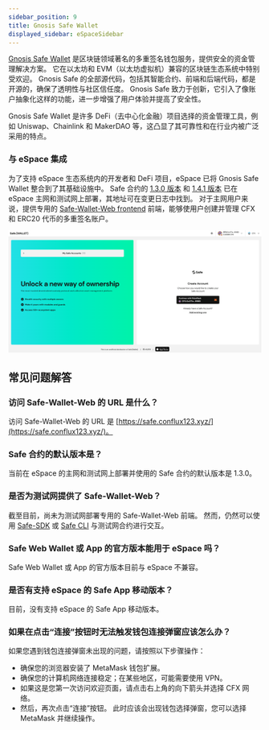 ```yaml
---
sidebar_position: 9
title: Gnosis Safe Wallet
displayed_sidebar: eSpaceSidebar
---
```


[Gnosis Safe Wallet](https://safe.global/) 是区块链领域著名的多重签名钱包服务，提供安全的资金管理解决方案。 它在以太坊和 EVM（以太坊虚拟机）兼容的区块链生态系统中特别受欢迎。 Gnosis Safe 的全部源代码，包括其智能合约、前端和后端代码，都是开源的，确保了透明性与社区信任度。 Gnosis Safe 致力于创新，它引入了像账户抽象化这样的功能，进一步增强了用户体验并提高了安全性。

Gnosis Safe Wallet 是许多 DeFi（去中心化金融）项目选择的资金管理工具，例如 Uniswap、Chainlink 和 MakerDAO 等，这凸显了其可靠性和在行业内被广泛采用的特点。

### 与 eSpace 集成

为了支持 eSpace 生态系统内的开发者和 DeFi 项目，eSpace 已将 Gnosis Safe Wallet 整合到了其基础设施中。 Safe 合约的 [1.3.0 版本](https://github.com/safe-global/safe-smart-account/blob/main/CHANGELOG.md#version-130-libs0) 和 [1.4.1 版本](https://github.com/safe-global/safe-smart-account/blob/main/CHANGELOG.md#version-141) 已在 eSpace 主网和测试网上部署，其地址可在变更日志中找到。 对于主网用户来说，提供专用的 [Safe-Wallet-Web frontend](https://safe.conflux123.xyz/) 前端，能够使用户创建并管理 CFX 和 ERC20 代币的多重签名账户。

![](./img/gnosis-safe-web-wallet.png)

## 常见问题解答

### 访问 Safe-Wallet-Web 的 URL 是什么？

访问 Safe-Wallet-Web 的 URL 是 [https://safe.conflux123.xyz/](https://safe.conflux123.xyz/)。

### Safe 合约的默认版本是？

当前在 eSpace 的主网和测试网上部署并使用的 Safe 合约的默认版本是 1.3.0。

### 是否为测试网提供了 Safe-Wallet-Web？

截至目前，尚未为测试网部署专用的 Safe-Wallet-Web 前端。 然而，仍然可以使用 [Safe-SDK](https://github.com/safe-global/safe-core-sdk) 或 [Safe CLI](https://github.com/safe-global/safe-cli) 与测试网合约进行交互。

### Safe Web Wallet 或 App 的官方版本能用于 eSpace 吗？

Safe Web Wallet 或 App 的官方版本目前与 eSpace 不兼容。

### 是否有支持 eSpace 的 Safe App 移动版本？

目前，没有支持 eSpace 的 Safe App 移动版本。

### 如果在点击“连接”按钮时无法触发钱包连接弹窗应该怎么办？

如果您遇到钱包连接弹窗未出现的问题，请按照以下步骤操作：

- 确保您的浏览器安装了 MetaMask 钱包扩展。
- 确保您的计算机网络连接稳定；在某些地区，可能需要使用 VPN。
- 如果这是您第一次访问欢迎页面，请点击右上角的向下箭头并选择 CFX 网络。
- 然后，再次点击“连接”按钮。 此时应该会出现钱包选择弹窗，您可以选择 MetaMask 并继续操作。
